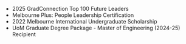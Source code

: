 - 2025 GradConnection Top 100 Future Leaders
- Melbourne Plus: People Leadership Certification
- 2022 Melbourne International Undergraduate Scholarship 
- UoM Graduate Degree Package - Master of Engineering (2024-25) Recipient
